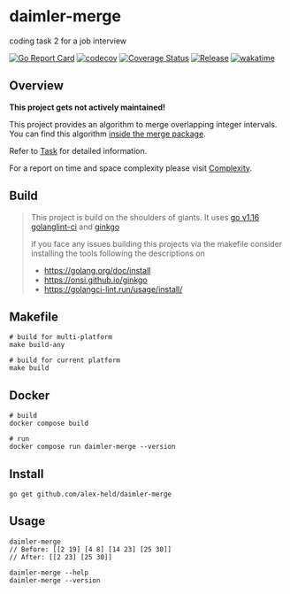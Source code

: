# daimler-merge

coding task 2 for a job interview

[![Go Report Card](https://goreportcard.com/badge/github.com/alex-held/daimler-merge)](https://goreportcard.com/report/github.com/alex-held/daimler-merge)
[![codecov](https://codecov.io/gh/alex-held/daimler-merge/branch/master/graph/badge.svg?token=xlCvdqX45x)](https://codecov.io/gh/alex-held/daimler-merge)
[![Coverage Status](https://img.shields.io/codecov/c/github/alex-held/daimler-merge.svg)](https://codecov.io/gh/alex-held/daimler-merge)
[![Release](https://github.com/alex-held/daimler-merge/workflows/Release/badge.svg)](https://github.com/alex-held/daimler-merge/releases)
[![wakatime](https://wakatime.com/badge/github/alex-held/daimler-merge.svg)](https://wakatime.com/badge/github/alex-held/daimler-merge)

## Overview

**This project gets not actively maintained!**

This project provides an algorithm to merge overlapping integer intervals. You can find this
algorithm [inside the merge package](pkg/merge).

Refer to [Task](docs/Task.adoc) for detailed information.

For a report on time and space complexity please visit [Complexity](docs/Complexity.adoc). 

## Build

> This project is build on the shoulders of giants.
> It uses [go v1.16](https://golang.org/) [golanglint-ci](https://golangci-lint.run/) and [ginkgo](https://onsi.github.io/ginkgo/)
> 
> if you face any issues building this projects via the makefile consider installing the tools following the descriptions on 
> - https://golang.org/doc/install
> - https://onsi.github.io/ginkgo
> - https://golangci-lint.run/usage/install/
 

## Makefile

``` shell
# build for multi-platform
make build-any

# build for current platform
make build
```

## Docker
``` shell
# build
docker compose build

# run
docker compose run daimler-merge --version
```

## Install

``` shell
go get github.com/alex-held/daimler-merge
```

## Usage

``` shell
daimler-merge
// Before: [[2 19] [4 8] [14 23] [25 30]]
// After: [[2 23] [25 30]]
```

``` shell
daimler-merge --help
daimler-merge --version
```

